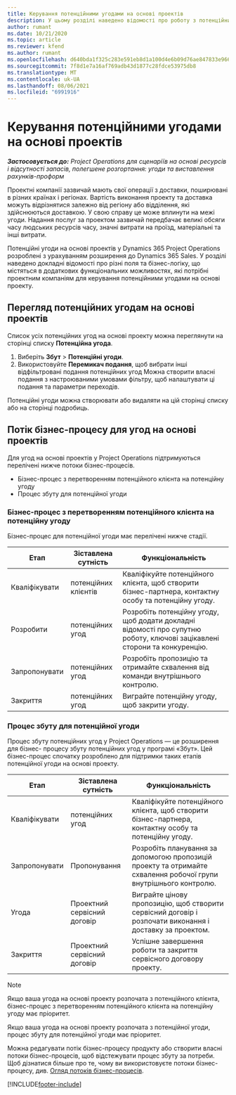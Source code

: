```yaml
---
title: Керування потенційними угодами на основі проектів
description: У цьому розділі наведено відомості про роботу з потенційними угодами, пов'язаними з проектами.
author: rumant
ms.date: 10/21/2020
ms.topic: article
ms.reviewer: kfend
ms.author: rumant
ms.openlocfilehash: d640bda1f325c283e591eb8d1a100d4e6b09d76ae847833e9664c3631eabd154
ms.sourcegitcommit: 7f8d1e7a16af769adb43d1877c28fdce53975db8
ms.translationtype: MT
ms.contentlocale: uk-UA
ms.lasthandoff: 08/06/2021
ms.locfileid: "6991916"
---
```

# <a name="manage-project-based-opportunities"></a>Керування потенційними угодами на основі проектів

_**Застосовується до:** Project Operations для сценаріїв на основі ресурсів і відсутності запасів, полегшене розгортання: угоди та виставлення рахунків-проформ_

Проектні компанії зазвичай мають свої операції з доставки, поширювані в різних країнах і регіонах. Вартість виконання проекту та доставка можуть відрізнятися залежно від регіону або відділення, які здійснюються доставкою. У свою справу це може вплинути на межі угоди. Надання послуг за проектом зазвичай передбачає великі обсяги часу людських ресурсів часу, значні витрати на проїзд, матеріальні та інші витрати.

Потенційні угоди на основі проектів у Dynamics 365 Project Operations розроблені з урахуванням розширення до Dynamics 365 Sales. У розділі наведено докладні відомості про різні поля та бізнес-логіку, що містяться в додаткових функціональних можливостях, які потрібні проектним компаніям для керування потенційними угодами на основі проекту.

## <a name="view-all-project-based-opportunities"></a>Перегляд потенційних угодам на основі проектів

Список усіх потенційних угод на основі проекту можна переглянути на сторінці списку **Потенційна угода**. 

1. Виберіть **Збут** > **Потенційні угоди**.
2. Використовуйте **Перемикач подання**, щоб вибрати інші відфільтровані подання потенційних угод Можна створити власні подання з настроюваними умовами фільтру, щоб налаштувати ці подання та параметри переходів.

Потенційні угоди можна створювати або видаляти на цій сторінці списку або на сторінці подробиць.

## <a name="business-process-flow-for-project-based-deals"></a>Потік бізнес-процесу для угод на основі проектів

Для угод на основі проектів у Project Operations підтримуються перелічені нижче потоки бізнес-процесів.

- Бізнес-процес з перетворенням потенційного клієнта на потенційну угоду
- Процес збуту для потенційної угоди

### <a name="lead-to-opportunity-business-process"></a>Бізнес-процес з перетворенням потенційного клієнта на потенційну угоду 
Бізнес-процес для потенційної угоди має перелічені нижче стадії.

| Етап | Зіставлена сутність | Функціональність |
| --- | --- | --- |
| Кваліфікувати | потенційних клієнтів | Кваліфікуйте потенційного клієнта, щоб створити бізнес-партнера, контактну особу та потенційну угоду. |
| Розробити | потенційних угод | Розробіть потенційну угоду, щоб додати докладні відомості про супутню роботу, ключові зацікавлені сторони та конкуренцію. |
| Запропонувати | потенційних угод | Розробіть пропозицію та отримайте схвалення від команди внутрішнього контролю. |
| Закриття | потенційних угод | Виграйте потенційну угоду, щоб закрити угоду. |

### <a name="opportunity-sales-process"></a>Процес збуту для потенційної угоди
Процес збуту потенційних угод у Project Operations — це розширення для бізнес- процесу збуту потенційних угод у програмі «Збут». Цей бізнес-процес спочатку розроблено для підтримки таких етапів потенційної угоди на основі проекту.

| Етап | Зіставлена сутність | Функціональність |
| --- | --- | --- |
| Кваліфікувати | потенційних угод | Кваліфікуйте потенційного клієнта, щоб створити бізнес-партнера, контактну особу та потенційну угоду. |
| Запропонувати | Пропонування | Розробіть планування за допомогою пропозицій проекту та отримайте схвалення робочої групи внутрішнього контролю. |
| Угода | Проектний сервісний договір | Виграйте цінову пропозицію, щоб створити сервісний договір і розпочати виконання і доставку за проектом. |
| Закриття | Проектний сервісний договір | Успішне завершення роботи та закриття сервісного договору проекту. |

> [!NOTE]
> Якщо ваша угода на основі проекту розпочата з потенційного клієнта, бізнес-процес з перетворенням потенційного клієнта на потенційну угоду має пріоритет.
>
> Якщо ваша угода на основі проекту розпочата з потенційної угоди, процес збуту для потенційної угоди має пріоритет.

Можна редагувати потік бізнес-процесу продукту або створити власні потоки бізнес-процесів, щоб відстежувати процес збуту за потреби. Щоб дізнатися більше про те, чому ви використовуєте потоки бізнес-процесу, див. [Огляд потоків бізнес-процесів](/dynamics365/customerengagement/on-premises/customize/business-process-flows-overview).


[!INCLUDE[footer-include](../includes/footer-banner.md)]